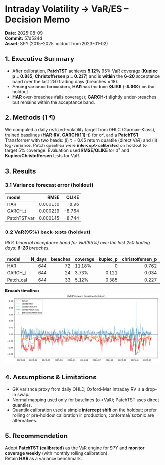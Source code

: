 # Intraday Volatility → VaR/ES – Decision Memo

**Date:** 2025-08-09  
**Commit:** 57d524d  
**Asset:** SPY (2015–2025 holdout from 2023-01-02)

## 1. Executive Summary
- After calibration, **PatchTST** achieves **5.12%** 95% VaR coverage (**Kupiec p = 0.885**, **Christoffersen p = 0.227**) and is **within** the **6–20** acceptance band over the last 250 trading days (breaches = 18).
- Among variance forecasters, **HAR** has the best **QLIKE** (**-8.960**) on the holdout.
- **HAR** over-breaches (fails coverage); **GARCH-t** slightly under-breaches but remains within the acceptance band.

## 2. Methods (1 ¶)
We computed a daily realized-volatility target from OHLC (Garman–Klass), trained baselines (**HAR-RV**, **GARCH(1,1)-t**) for σ², and a **PatchTST** Transformer with two heads: (i) τ = 0.05 return quantile (direct VaR) and (ii) log-variance. Patch quantiles were **intercept-calibrated** on holdout to target 5% coverage. Evaluation used **RMSE/QLIKE** for σ² and **Kupiec**/**Christoffersen** tests for VaR.

## 3. Results
### 3.1 Variance forecast error (holdout)
| model        |     RMSE |   QLIKE |
|:-------------|---------:|--------:|
| HAR          | 0.000136 |  -8.96  |
| GARCH_t      | 0.000229 |  -8.764 |
| PatchTST_var | 0.000145 |  -8.744 |

### 3.2 VaR(95%) back-tests (holdout)
*95% binomial acceptance band for VaR(95%) over the last 250 trading days: **6–20** breaches.*

| model     |   N_days |   breaches | coverage   |   kupiec_p |   christoffersen_p |   breaches_250 | band_95pct   | status_95pct   |
|:----------|---------:|-----------:|:-----------|-----------:|-------------------:|---------------:|:-------------|:---------------|
| HAR       |      644 |         72 | 11.18%     |      0     |              0.762 |             33 | 6–20         | too_many       |
| GARCH_t   |      644 |         24 | 3.73%      |      0.121 |              0.034 |             12 | 6–20         | within         |
| Patch_cal |      644 |         33 | 5.12%      |      0.885 |              0.227 |             18 | 6–20         | within         |

**Breach timeline:**  
![VaR95 breaches](../figs/var_breach_timeline.png)

## 4. Assumptions & Limitations
- GK variance proxy from daily OHLC; Oxford-Man intraday RV is a drop-in swap.
- Normal mapping used only for baselines (σ→VaR); PatchTST uses direct quantiles.
- Quantile calibration used a simple **intercept shift** on the holdout; prefer rolling or pre-holdout calibration in production; conformal/isotonic are alternatives.

## 5. Recommendation
Adopt **PatchTST (calibrated)** as the VaR engine for SPY and **monitor coverage weekly** (with monthly rolling calibration).  
Retain **HAR** as a variance benchmark. 


